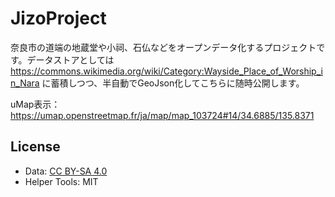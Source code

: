 # JizoProject
奈良市の道端の地蔵堂や小祠、石仏などをオープンデータ化するプロジェクトです。データストアとしては https://commons.wikimedia.org/wiki/Category:Wayside_Place_of_Worship_in_Nara に蓄積しつつ、半自動でGeoJson化してこちらに随時公開します。

uMap表示： https://umap.openstreetmap.fr/ja/map/map_103724#14/34.6885/135.8371

## License

* Data: [CC BY-SA 4.0](https://creativecommons.org/licenses/by-sa/4.0/deed.ja)
* Helper Tools: MIT
